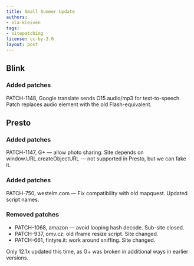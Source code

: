 ```yaml
---
title: Small Summer Update
authors:
- ola-kleiven
tags:
- sitepatching
license: cc-by-3.0
layout: post
---
```


## Blink

### Added patches

PATCH-1148, Google translate sends O15 audio/mp3 for text-to-speech. Patch replaces audio element with the old Flash-equivalent.

## Presto

### Added patches

PATCH-1147, G+ — allow photo sharing. Site depends on window.URL.createObjectURL — not supported in Presto, but we can fake it.

### Added patches

PATCH-750, westelm.com — Fix compatibility with old mapquest. Updated script names.

### Removed patches

- PATCH-1068, amazon — avoid looping hash decode. Sub-site closed.
- PATCH-937, omv.cz: old iframe resize script. Site changed.
- PATCH-661, fintyre.it: work around sniffing. Site changed.

Only 12.1x updated this time, as G+ was broken in additional ways in earlier versions.
